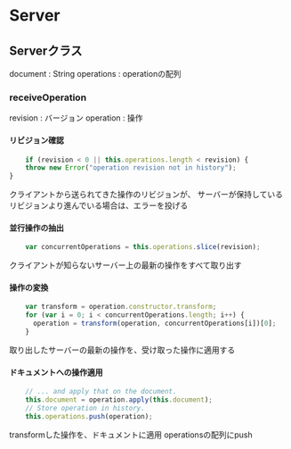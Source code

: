 # Server

## Serverクラス
document : String
operations : operationの配列

### receiveOperation

revision : バージョン
operation : 操作

#### リビジョン確認
```javascript
    if (revision < 0 || this.operations.length < revision) {
    throw new Error("operation revision not in history");
}
```
クライアントから送られてきた操作のリビジョンが、
サーバーが保持しているリビジョンより進んでいる場合は、エラーを投げる

#### 並行操作の抽出
```javascript
    var concurrentOperations = this.operations.slice(revision);
```
クライアントが知らないサーバー上の最新の操作をすべて取り出す

#### 操作の変換
```javascript
    var transform = operation.constructor.transform;
    for (var i = 0; i < concurrentOperations.length; i++) {
      operation = transform(operation, concurrentOperations[i])[0];
    }
```

取り出したサーバーの最新の操作を、受け取った操作に適用する

#### ドキュメントへの操作適用
```javascript
    // ... and apply that on the document.
    this.document = operation.apply(this.document);
    // Store operation in history.
    this.operations.push(operation);
```

transformした操作を、ドキュメントに適用
operationsの配列にpush